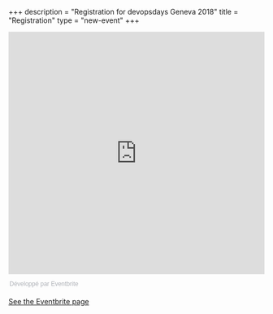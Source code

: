 +++
description = "Registration for devopsdays Geneva 2018"
title = "Registration"
type = "new-event"
+++
<div style="width:100%; text-align:left;"><iframe src="https://eventbrite.fr/tickets-external?eid=51449144777&ref=etckt" frameborder="0" height="477" width="100%" vspace="0" hspace="0" marginheight="5" marginwidth="5" scrolling="auto" allowtransparency="true"></iframe><div style="font-family:Helvetica, Arial; font-size:12px; padding:10px 0 5px; margin:2px; width:100%; text-align:left;" ><a class="powered-by-eb" style="color: #ADB0B6; text-decoration: none;" target="_blank" href="https://www.eventbrite.fr/">Développé par Eventbrite</a></div></div>

[See the Eventbrite page](https://www.eventbrite.fr/e/devopsdays-geneva-2019-tickets-51449144777)
